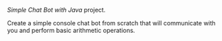 *Simple Chat Bot with Java* project.


<p>Create a simple console chat bot from scratch that will communicate with you and perform basic arithmetic operations.</p><br/><br/>
